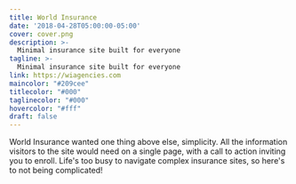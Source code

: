 ```yaml
---
title: World Insurance
date: '2018-04-28T05:00:00-05:00'
cover: cover.png
description: >-
  Minimal insurance site built for everyone
tagline: >-
  Minimal insurance site built for everyone
link: https://wiagencies.com
maincolor: "#209cee"
titlecolor: "#000"
taglinecolor: "#000"
hovercolor: "#fff"
draft: false
---
```

World Insurance wanted one thing above else, simplicity. All the information
visitors to the site would need on a single page, with a call to action inviting
you to enroll. Life's too busy to navigate complex insurance sites, so
here's to not being complicated!

